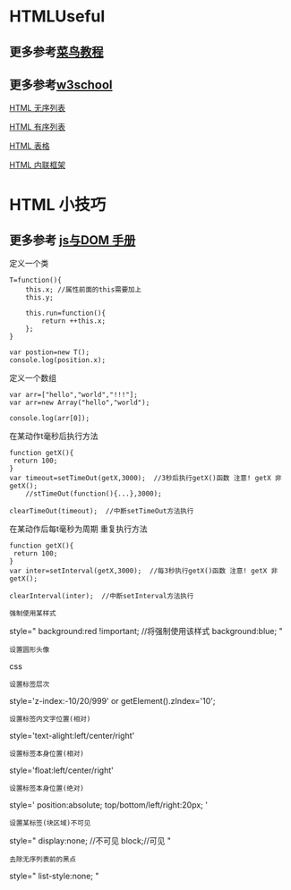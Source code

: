 # HTMLUseful

## 更多参考[菜鸟教程](http://m.runoob.com/)

## 更多参考[w3school](http://www.w3school.com.cn/tags/index.asp)

[HTML 无序列表](/tag-ul.md)

[HTML 有序列表](/tag-ol.md)

[HTML 表格](/tag-table.md)

[HTML 内联框架](/tag-iframe.md)



# HTML 小技巧

## 更多参考 [js与DOM 手册](https://m.runoob.com/jsref/jsref-tutorial.html)

定义一个类
```
T=function(){
    this.x; //属性前面的this需要加上
    this.y;
    
    this.run=function(){
        return ++this.x;
    };
}

var postion=new T();
console.log(position.x);
```
定义一个数组
```
var arr=["hello","world","!!!"];
var arr=new Array("hello","world");

console.log(arr[0]);
```
在某动作t毫秒后执行方法
```
function getX(){
 return 100;
}
var timeout=setTimeOut(getX,3000);  //3秒后执行getX()函数 注意! getX 非getX();
    //stTimeOut(function(){...},3000);

clearTimeOut(timeout);  //中断setTimeOut方法执行
```
在某动作后每t毫秒为周期 重复执行方法
```
function getX(){
 return 100;
}
var inter=setInterval(getX,3000);  //每3秒执行getX()函数 注意! getX 非getX();

clearInterval(inter);  //中断setInterval方法执行
```
```
强制使用某样式
```
style="
    background:red !important; //将强制使用该样式
    background:blue;
"
```
设置圆形头像
```
css
<style>

    .to{width:100px;height:100px; border-radius:100px}

</style>
```
设置标签层次
```
style='z-index:-10/20/999'
or
getElement().zIndex='10';
```
设置标签内文字位置(相对)
```
style='text-alight:left/center/right'
```
设置标签本身位置(相对)
```
style='float:left/center/right'
```
设置标签本身位置(绝对)
```
style='
    position:absolute;
    top/bottom/left/right:20px;
'
```
设置某标签(块区域)不可见
```
style="
    display:none; //不可见
            block;//可见
"
```
去除无序列表前的黑点
```
style="
     list-style:none;
"
```
